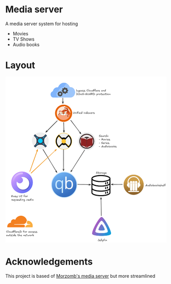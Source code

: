 # Media server

A media server system for hosting 
- Movies
- TV Shows
- Audio books

# Layout

![Server layout](layout/Media-server-layout.png)


# Acknowledgements

This project is based of [Morzomb's media server](https://github.com/Morzomb/All-jellyfin-media-server) but more streamlined